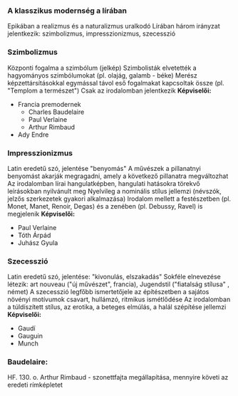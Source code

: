 ### A klasszikus modernség a lírában
Epikában a realizmus és a naturalizmus uralkodó
Lírában három irányzat jelentkezik: szimbolizmus, impresszionizmus, szecesszió
### Szimbolizmus
Központi fogalma a szimbólum (jelkép)
Szimbolisták elvetették a hagyományos szimbólumokat (pl. olajág, galamb - béke)
Merész képzettársításokkal egymással távol eső fogalmakat kapcsoltak össze (pl. "Templom a természet")
Csak az irodalomban jelentkezik
**Képviselői:**
- Francia premodernek
	- Charles Baudelaire
	- Paul Verlaine
	- Arthur Rimbaud
- Ady Endre
### Impresszionizmus
Latin eredetű szó, jelentése "benyomás"
A művészek a pillanatnyi benyomást akarják megragadni, amely a következő pillanatra megváltozhat
Az irodalomban lírai hangulatképben, hangulati hatásokra törekvő leírásokban nyilvánult meg
Nyelvileg a nominális stílus jellemzi (névszók, jelzős szerkezetek gyakori alkalmazása)
Irodalom mellett a festészetben (pl. Monet, Manet, Renoir, Degas) és a zenében (pl. Debussy, Ravel) is megjelenik
**Képviselői:**
- Paul Verlaine
- Tóth Árpád
- Juhász Gyula
### Szecesszió
Latin eredetű szó, jelentése: "kivonulás, elszakadás"
Sokféle elnevezése létezik: art nouveau ("új művészet", francia), Jugendstil ("fiatalság stílusa" , német)
A szecesszió legfőbb ismertetőjele az építészetben a sajátos növényi motívumok csavart, hullámzó, ritmikus ismétlődése
Az irodalomban a túldíszített stílus, az erotika, a beteges elmúlás, a halál szépítése jellemzi
**Képviselői:**
- Gaudí
- Gauguin
- Munch
### Baudelaire: 
HF. 130. o. Arthur Rimbaud - szonettfajta megállapítása, mennyire követi az eredeti rímképletet